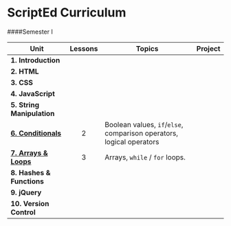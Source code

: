 ScriptEd Curriculum
===================
####Semester I

| Unit  | Lessons | Topics | Project | 
|-------|:-------:|------|--------------|
| **1. Introduction**|  |  |  | N/A |
| **2. HTML**|  |  |  |
| **3. CSS**|  |  |  | 
| **4. JavaScript** |  |  |  | 
| **5. String Manipulation** |   |  |  | 
| [**6. Conditionals**](units/7-conditional/) | 2  | Boolean values, `if`/`else`, comparison operators, logical operators | | 
| [**7. Arrays & Loops**](units/8-array-loop/) | 3  | Arrays, `while` / `for` loops. | | 
| **8. Hashes & Functions** |   |  |  | 
| **9. jQuery** |  |  |  |
| **10. Version Control** |   | | 
